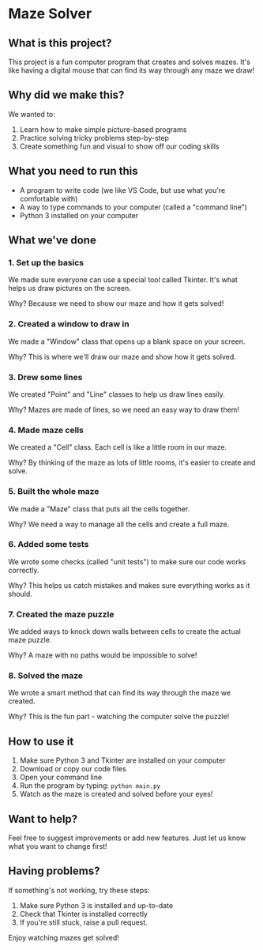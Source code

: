 # Maze Solver

## What is this project?

This project is a fun computer program that creates and solves mazes. It's like having a digital mouse that can find its way through any maze we draw!

## Why did we make this?

We wanted to:

1. Learn how to make simple picture-based programs
2. Practice solving tricky problems step-by-step
3. Create something fun and visual to show off our coding skills

## What you need to run this

- A program to write code (we like VS Code, but use what you're comfortable with)
- A way to type commands to your computer (called a "command line")
- Python 3 installed on your computer

## What we've done

### 1. Set up the basics

We made sure everyone can use a special tool called Tkinter. It's what helps us draw pictures on the screen.

Why? Because we need to show our maze and how it gets solved!

### 2. Created a window to draw in

We made a "Window" class that opens up a blank space on your screen.

Why? This is where we'll draw our maze and show how it gets solved.

### 3. Drew some lines

We created "Point" and "Line" classes to help us draw lines easily.

Why? Mazes are made of lines, so we need an easy way to draw them!

### 4. Made maze cells

We created a "Cell" class. Each cell is like a little room in our maze.

Why? By thinking of the maze as lots of little rooms, it's easier to create and solve.

### 5. Built the whole maze

We made a "Maze" class that puts all the cells together.

Why? We need a way to manage all the cells and create a full maze.

### 6. Added some tests

We wrote some checks (called "unit tests") to make sure our code works correctly.

Why? This helps us catch mistakes and makes sure everything works as it should.

### 7. Created the maze puzzle

We added ways to knock down walls between cells to create the actual maze puzzle.

Why? A maze with no paths would be impossible to solve!

### 8. Solved the maze

We wrote a smart method that can find its way through the maze we created.

Why? This is the fun part - watching the computer solve the puzzle!

## How to use it

1. Make sure Python 3 and Tkinter are installed on your computer
2. Download or copy our code files
3. Open your command line
4. Run the program by typing: `python main.py`
5. Watch as the maze is created and solved before your eyes!

## Want to help?

Feel free to suggest improvements or add new features. Just let us know what you want to change first!

## Having problems?

If something's not working, try these steps:

1. Make sure Python 3 is installed and up-to-date
2. Check that Tkinter is installed correctly
3. If you're still stuck, raise a pull request.

Enjoy watching mazes get solved!
